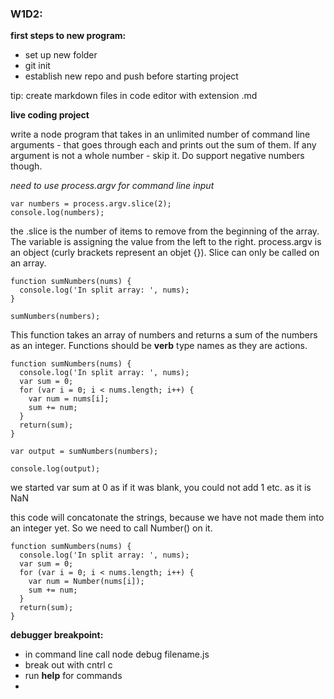 ### W1D2:

**first steps to new program:**

 * set up new folder
 * git init
 * establish new repo and push before starting project

tip: create markdown files in code editor with extension .md

**live coding project**

write a node program that takes in an unlimited number of command line arguments - that goes through each and prints out the sum of them. If any argument is not a whole number - skip it. Do support negative numbers though.

*need to use process.argv for command line input*

```
var numbers = process.argv.slice(2);
console.log(numbers);
```
the .slice is the number of items to remove from the beginning of the array. The variable is assigning the value from the left to the right. process.argv is an object (curly brackets represent an objet {}). Slice can only be called on an array.

```
function sumNumbers(nums) {
  console.log('In split array: ', nums);
}

sumNumbers(numbers); 

```
This function takes an array of numbers and returns a sum of the numbers as an integer. Functions should be **verb** type names as they are actions.

```
function sumNumbers(nums) {
  console.log('In split array: ', nums);
  var sum = 0;
  for (var i = 0; i < nums.length; i++) {
    var num = nums[i];
    sum += num;
  }
  return(sum);
}

var output = sumNumbers(numbers);

console.log(output);
```
we started var sum at 0 as if it was blank, you could not add 1 etc. as it is NaN

this code will concatonate the strings, because we have not made them into an integer yet. So we need to call Number() on it.

```
function sumNumbers(nums) {
  console.log('In split array: ', nums);
  var sum = 0;
  for (var i = 0; i < nums.length; i++) {
    var num = Number(nums[i]);
    sum += num;
  }
  return(sum);
}
```
**debugger breakpoint:**
 * in command line call node debug filename.js
 * break out with cntrl c
 * run **help** for commands
 *
